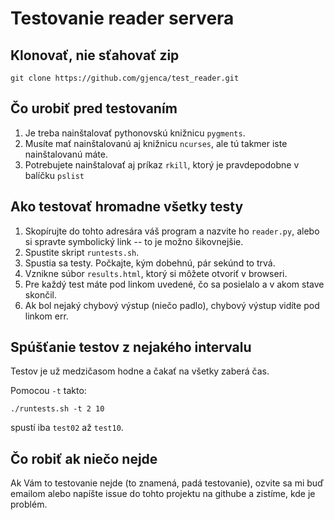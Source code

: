 # Testovanie reader servera

## Klonovať, nie sťahovať zip

```
git clone https://github.com/gjenca/test_reader.git
```

## Čo urobiť pred testovaním

1. Je treba nainštalovať pythonovskú knižnicu `pygments`.
2. Musíte mať nainštalovanú aj knižnicu `ncurses`, ale tú takmer iste nainštalovanú máte.
3. Potrebujete nainštalovať aj príkaz `rkill`, ktorý je pravdepodobne v balíčku `pslist`

## Ako testovať hromadne všetky testy

1. Skopírujte do tohto adresára váš program a nazvite ho `reader.py`, alebo si spravte symbolický link -- to je možno šikovnejšie.
2. Spustite skript `runtests.sh`.
3. Spustia sa testy. Počkajte, kým dobehnú, pár sekúnd to trvá.
4. Vznikne súbor `results.html`, ktorý si môžete otvoriť v browseri.
5. Pre každý test máte pod linkom uvedené, čo sa posielalo a v akom stave skončil.
6. Ak bol nejaký chybový výstup (niečo padlo), chybový výstup vidíte pod linkom err.

## Spúšťanie testov z nejakého intervalu

Testov je už medzičasom hodne a čakať na všetky zaberá čas.

Pomocou `-t` takto:
```
./runtests.sh -t 2 10
```
spustí iba `test02` až `test10`.

## Čo robiť ak niečo nejde

Ak Vám to testovanie nejde (to znamená, padá testovanie), ozvite sa mi buď
emailom alebo napíšte issue do tohto projektu na githube a zistíme, kde je
problém.
